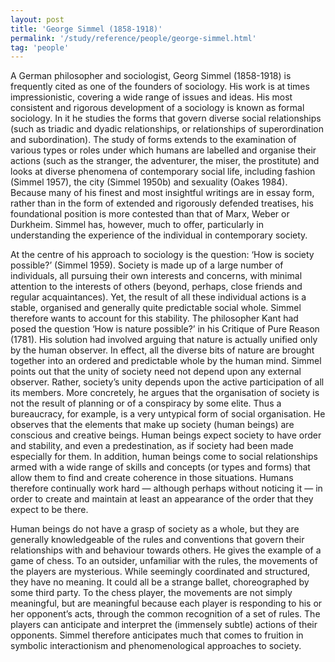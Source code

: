 ```yaml
---
layout: post
title: 'George Simmel (1858-1918)'
permalink: '/study/reference/people/george-simmel.html'
tag: 'people'
---
```


A German philosopher and sociologist, Georg Simmel (1858-1918) is frequently cited as one of the founders of sociology. His work is at times impressionistic, covering a wide range of issues and ideas. His most consistent and rigorous development of a sociology is known as formal sociology. In it he studies the forms that govern diverse social relationships (such as triadic and dyadic relationships, or relationships of superordination and subordination). The study of forms extends to the examination of various types or roles under which humans are labelled and organise their actions (such as the stranger, the adventurer, the miser, the prostitute) and looks at diverse phenomena of contemporary social life, including fashion (Simmel 1957), the city (Simmel 1950b) and sexuality (Oakes 1984). Because many of his finest and most insightful writings are in essay form, rather than in the form of extended and rigorously defended treatises, his foundational position is more contested than that of Marx, Weber or Durkheim. Simmel has, however, much to offer, particularly in understanding the experience of the individual in contemporary society.

At the centre of his approach to sociology is the question: ‘How is society possible?’ (Simmel 1959). Society is made up of a large number of individuals, all pursuing their own interests and concerns, with minimal attention to the interests of others (beyond, perhaps, close friends and regular acquaintances). Yet, the result of all these individual actions is a stable, organised and generally quite predictable social whole. Simmel therefore wants to account for this stability. The philosopher Kant had posed the question ‘How is nature possible?’ in his Critique of Pure Reason (1781). His solution had involved arguing that nature is actually unified only by the human observer. In effect, all the diverse bits of nature are brought together into an ordered and predictable whole by the human mind. Simmel points out that the unity of society need not depend upon any external observer. Rather, society’s unity depends upon the active participation of all its members. More concretely, he argues that the organisation of society is not the result of planning or of a conspiracy by some elite. Thus a bureaucracy, for example, is a very untypical form of social organisation. He observes that the elements that make up society (human beings) are conscious and creative beings. Human beings expect society to have order and stability, and even a predestination, as if society had been made especially for them. In addition, human beings come to social relationships armed with a wide range of skills and concepts (or types and forms) that allow them to find and create coherence in those situations. Humans therefore continually work hard — although perhaps without noticing it — in order to create and maintain at least an appearance of the order that they expect to be there.

Human beings do not have a grasp of society as a whole, but they are generally knowledgeable of the rules and conventions that govern their relationships with and behaviour towards others. He gives the example of a game of chess. To an outsider, unfamiliar with the rules, the movements of the players are mysterious. While seemingly coordinated and structured, they have no meaning. It could all be a strange ballet, choreographed by some third party. To the chess player, the movements are not simply meaningful, but are meaningful because each player is responding to his or her opponent’s acts, through the common recognition of a set of rules. The players can anticipate and interpret the (immensely subtle) actions of their opponents. Simmel therefore anticipates much that comes to fruition in symbolic interactionism and phenomenological approaches to society.

